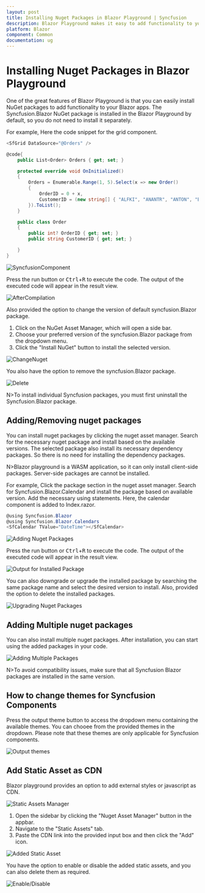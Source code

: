 ```yaml
---
layout: post
title: Installing Nuget Packages in Blazor Playground | Syncfusion
description: Blazor Playground makes it easy to add functionality to your Blazor apps by providing a convenient way to install NuGet packages.
platform: Blazor
component: Common
documentation: ug
---
```


# Installing Nuget Packages in Blazor Playground

One of the great features of Blazor Playground is that you can easily install NuGet packages to add functionality to your Blazor apps. The Syncfusion.Blazor NuGet package is installed in the Blazor Playground by default, so you do not need to install it separately. 

For example, Here the code snippet for the grid component.
```csharp
<SfGrid DataSource="@Orders" />

@code{
    public List<Order> Orders { get; set; }

    protected override void OnInitialized()
    {
        Orders = Enumerable.Range(1, 5).Select(x => new Order()
        {
            OrderID = 0 + x,
            CustomerID = (new string[] { "ALFKI", "ANANTR", "ANTON", "BLONP", "BOLID" })[new Random().Next(5)],
        }).ToList();
    }

    public class Order
    {
        public int? OrderID { get; set; }
        public string CustomerID { get; set; }

    }
}
```
![SyncfusionComponent](images/Syncfusion_component.png)

 Press the run button or <kbd>Ctrl</kbd>+<kbd>R</kbd> to execute the code. The output of the executed code will appear in the result view.

 ![AfterCompilation](images/Sync_component_out.png)

 Also provided the option to change the version of default syncfusion.Blazor package.

 1. Click on the NuGet Asset Manager, which will open a side bar.
 2. Choose your preferred version of the syncfusion.Blazor package from the dropdown menu.
 3. Click the "Install NuGet" button to install the selected version.
 
 ![ChangeNuget](images/Change_Version.png)

 You also have the option to remove the syncfusion.Blazor package.

 ![Delete](images/Delete_Component.png)

 N>To install individual Syncfusion packages, you must first uninstall the Syncfusion.Blazor package.

## Adding/Removing nuget packages

You can install nuget packages by clicking the nuget asset manager. Search for the necessary nuget package and install based on the available versions. The selected package also install its necessary dependency packages. So there is no need for installing the dependency packages.

N>Blazor playground is a WASM application, so it can only install client-side packages. Server-side packages are cannot be installed.

For example, Click the package section in the nuget asset manager. Search for Syncfusion.Blazor.Calendar and install the package based on available version. Add the necessary using statements. Here, the calendar component is added to Index.razor.

```csharp
@using Syncfusion.Blazor
@using Syncfusion.Blazor.Calendars
<SfCalendar TValue="DateTime"></SfCalendar>
```

![Adding Nuget Packages](images/Nuget_Packages.png)

 Press the run button or <kbd>Ctrl</kbd>+<kbd>R</kbd> to execute the code. The output of the executed code will appear in the result view.

 ![Output for Installed Package](images/Package_Result.png)

You can also downgrade or upgrade the installed package by searching the same package name and select the desired version to install. Also, provided the option to delete the installed packages.

![Upgrading Nuget Packages](images/Package_Upgrade.png)


## Adding Multiple nuget packages

You can also install multiple nuget packages. After installation, you can start using the added packages in your code. 

![Adding Multiple Packages](images/Multiple_packages.png)

N>To avoid compatibility issues, make sure that all Syncfusion Blazor packages are installed in the same version.

## How to change themes for Syncfusion Components

Press the output theme button to access the dropdown menu containing the available themes. You can chooee from the provided themes in the dropdown. Please note that these themes are only applicable for Syncfusion components.

![Output themes](images/Output_theme.png)

## Add Static Asset as CDN

Blazor playground provides an option to add external styles or javascript as CDN.

![Static Assets Manager](images/Asset_Manager.png)

1. Open the sidebar by clicking the "Nuget Asset Manager" button in the appbar.
2. Navigate to the "Static Assets" tab.
3. Paste the CDN link into the provided input box and then click the "Add" icon.

![Added Static Asset](images/Added_static_asset.png)

You have the option to enable or disable the added static assets, and you can also delete them as required.

![Enable/Disable](images/Disable_Assets.png)